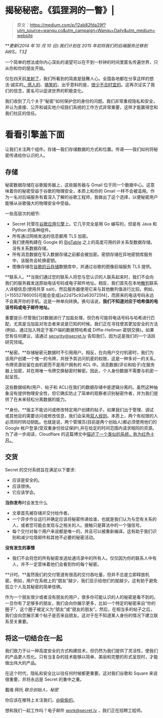 # 揭秘秘密。《狐狸洞的一瞥》|

> 原文：<https://medium.com/p/12ab82fda29f?utm_source=wanqu.co&utm_campaign=Wanqu+Daily&utm_medium=website>

***更新(2014 年 10 月 10 日):我们计划在 2015 年初将我们的后端服务迁移到 AWS。*T3】**

一个简单的想法或你内心深处的渴望可以在不到一秒钟的时间里匿名传遍世界，只从你和你的朋友开始。

仅在四天前[发射了](http://recode.net/2014/01/30/with-new-anonymous-social-app-secret-the-merit-is-in-the-message/)，我们所看到的简直是鼓舞人心。全国各地都在分享这样的想法:诚实的[、](https://twitter.com/getsecret/status/429755559823147008)[感人的](https://twitter.com/kangaroo5383/status/428964727319179264)、[搞笑的](https://twitter.com/getsecret/status/429114676580859904)，出乎意料的是，[很少不合时宜的](https://twitter.com/MikeIsaac/status/429318490680336384)。这再次证实了我们的信念，匿名可以促进世界的积极变化。

我们收到了几个关于“秘密”如何保护您的身份的问题。我们非常重视隐私和安全，并认为直接、公开和诚实地介绍我们系统的工作方式非常重要，这样才能赢得您和我们社区的信任。

# 看看引擎盖下面

让我们关注两个组件。存储—我们存储数据的方式和位置。传递——我们如何将秘密传递给你认识的人。

## **存储**

秘密数据存储在谷歌服务器上，这些服务器与 Gmail 位于同一个数据中心。这意味着你的秘密受益于谷歌的物理安全，本质上和你的 Gmail 一样不会被滥用。作为一名对后端服务有着深入了解的谷歌工程师，我做出了这个选择，以便秘密用户能够从谷歌强大的物理安全中受益。

一些高层次的细节:

*   Secret 托管在[谷歌应用引擎](https://developers.google.com/appengine)上。它几乎完全是用 Go 编写的，但是有 Java 和 Python 的各种组件。
*   所有通过网络发送的信息都用 TLS 加密。
*   我们使用构建在 Google 的 [BigTable](http://en.wikipedia.org/wiki/BigTable) 之上的高度可用的非关系型数据存储。没有关系数据存储。
*   所有消息数据在写入数据存储之前都会被加密。密钥存储在异地密钥库服务中，该服务会轮换密钥。
*   图像存储在[谷歌的云存储](https://cloud.google.com/products/cloud-storage/)数据库中，并通过谷歌的图像前端服务 TLS 提供。

**联系人。**当我们通过您的联系人将您与您认识的人联系起来时，我们不会向我们的服务器发送原始电话号码或电子邮件地址。相反，我们首先在本地[散列](http://en.wikipedia.org/wiki/Hash_function)联系人详细信息(使用共享 salt)，然后服务器使用它来与其他散列值进行比较。例如，[+15552786005]可能会变成[a22d75c92a630725f4]，而原来的电话号码永远不会离开你的手机。这是一种单向转换。换句话说，**我们不知道对应于哈希值的电话号码或电子邮件地址。**

重要提示:尽管我们对数据进行了加盐处理，但仍有可能将电话号码与哈希进行匹配，尤其是当加盐对攻击者来说是已知的时候。我们正在寻找使其更加安全的方法(例如，通过加入特定于客户端的数据预哈希或 Diffie-Hellman 密钥交换)。如果您有任何建议，请通过 security@secret.ly 告知我们，因为这是我们的一个活跃研究领域。

**秘密。**存储秘密元数据时不引用用户。相反，在向用户交付机密时，我们为该用户创建一个惟一的令牌，并授予其访问机密的权限，这是一种多对一的关系。令牌资源驻留在由机密而不是用户拥有的 ACL 中。消息数据(评论和帖子)在服务器上加密，并在用唯一令牌交换秘密时解密。因此，个人身份数据不需要与机密一起呈现。

这些数据结构(用户、帖子和 ACL)在我们的数据存储中是逻辑分离的。虽然这种抽象没有提供物理安全性，但它确实防止了简单的观察者识别秘密作者，并为我们提供了在未来轻松分离数据的能力。

**身份。**版主不能访问或修改特定用户创建的帖子。如果我们出于管理、调试或其他目的需要访问或修改信息，我们会采用[双人规则](http://en.wikipedia.org/wiki/Two-man_rule)。本质上，两个有权限的人必须同时转动钥匙。也就是说，两个管理员(目前是两个创始人)都必须使用他们的 Google 帐户登录(受双重身份验证保护),并在给定的时间范围内请求相同的资源。为了进一步阅读，Cloudflare 的这篇博文中[描述了一个类似的系统，称为红色十月。](http://blog.cloudflare.com/red-october-cloudflares-open-source-implementation-of-the-two-man-rule)

## **交货**

Secret 的交付系统旨在满足以下要求:

*   应该是安全的。
*   应该很快。
*   它应该学会。

**当你发布**时会发生什么

*   文章首先被存储并交付给作者。
*   一个异步作业运行并确定应该将秘密传递给谁，也就是我们认为与您有关系的人，或者您可能会发现与之相关的人。接触只是算法中的一个强信号。
*   每个交付对每个用户来说都是唯一的，并且可以被重新编译。这有助于我们识别和减少垃圾邮件和其他不必要的秘密活动。

**没有发生的事情**

*   我们不会将您的所有秘密发送给通讯录中的所有人。仅仅因为你的联系人中有人，并不一定意味着他们会看到你的每个秘密。

**计时。**虽然我们的交付管道有很高的交付吞吐量，但并不总是立即释放机密。例如，用户在系统上的“朋友”越少，我们显示给他们的就越少。这有助于避免孤立个人及其秘密的简单伎俩。

作为一个朋友很少或者没有朋友的用户，很多你可能认识的人的秘密是看不到的。一旦你有了足够多的朋友，我们会向你展示更多，比如一个特定的秘密来自“你的圈子”，这个圈子被定义为“朋友”或“朋友的朋友”。然后，在相当多的帖子之后，我们会向您展示某个帖子是否来自朋友。这对于在不知道某人身份的情况下建立联系至关重要。

## 将这一切结合在一起

我们致力于以一种高度安全的方式构建技术，但仍然为我们提供了灵活性，使我们的产品更人性化。只有当复杂的技术能够以简单、美丽和完整的形式呈现时，才能做出伟大的产品。

在这个时代，隐私和安全比以往任何时候都更重要。这对我们谷歌和 Square 来说很重要，并将永远是 Secret 的重中之重。

戴维·拜托
*联合创始人，秘密*

你应该在推特上关注我们，[@偷偷的](http://twitter.com/secretly)。

想和我们一起工作吗？电子邮件 [work@secret.ly](mailto:work@secret.ly) ，我们正在招聘工程师。
